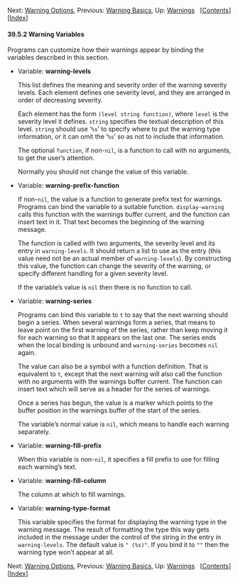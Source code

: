 <!-- This is the GNU Emacs Lisp Reference Manual
corresponding to Emacs version 27.2.

Copyright (C) 1990-1996, 1998-2021 Free Software Foundation,
Inc.

Permission is granted to copy, distribute and/or modify this document
under the terms of the GNU Free Documentation License, Version 1.3 or
any later version published by the Free Software Foundation; with the
Invariant Sections being "GNU General Public License," with the
Front-Cover Texts being "A GNU Manual," and with the Back-Cover
Texts as in (a) below.  A copy of the license is included in the
section entitled "GNU Free Documentation License."

(a) The FSF's Back-Cover Text is: "You have the freedom to copy and
modify this GNU manual.  Buying copies from the FSF supports it in
developing GNU and promoting software freedom." -->

<!-- Created by GNU Texinfo 6.7, http://www.gnu.org/software/texinfo/ -->

Next: [Warning Options](Warning-Options.html), Previous: [Warning Basics](Warning-Basics.html), Up: [Warnings](Warnings.html)   \[[Contents](index.html#SEC_Contents "Table of contents")]\[[Index](Index.html "Index")]

#### 39.5.2 Warning Variables

Programs can customize how their warnings appear by binding the variables described in this section.

*   Variable: **warning-levels**

    This list defines the meaning and severity order of the warning severity levels. Each element defines one severity level, and they are arranged in order of decreasing severity.

    Each element has the form `(level string function)`, where `level` is the severity level it defines. `string` specifies the textual description of this level. `string` should use ‘`%s`’ to specify where to put the warning type information, or it can omit the ‘`%s`’ so as not to include that information.

    The optional `function`, if non-`nil`, is a function to call with no arguments, to get the user’s attention.

    Normally you should not change the value of this variable.

<!---->

*   Variable: **warning-prefix-function**

    If non-`nil`, the value is a function to generate prefix text for warnings. Programs can bind the variable to a suitable function. `display-warning` calls this function with the warnings buffer current, and the function can insert text in it. That text becomes the beginning of the warning message.

    The function is called with two arguments, the severity level and its entry in `warning-levels`. It should return a list to use as the entry (this value need not be an actual member of `warning-levels`). By constructing this value, the function can change the severity of the warning, or specify different handling for a given severity level.

    If the variable’s value is `nil` then there is no function to call.

<!---->

*   Variable: **warning-series**

    Programs can bind this variable to `t` to say that the next warning should begin a series. When several warnings form a series, that means to leave point on the first warning of the series, rather than keep moving it for each warning so that it appears on the last one. The series ends when the local binding is unbound and `warning-series` becomes `nil` again.

    The value can also be a symbol with a function definition. That is equivalent to `t`, except that the next warning will also call the function with no arguments with the warnings buffer current. The function can insert text which will serve as a header for the series of warnings.

    Once a series has begun, the value is a marker which points to the buffer position in the warnings buffer of the start of the series.

    The variable’s normal value is `nil`, which means to handle each warning separately.

<!---->

*   Variable: **warning-fill-prefix**

    When this variable is non-`nil`, it specifies a fill prefix to use for filling each warning’s text.

<!---->

*   Variable: **warning-fill-column**

    The column at which to fill warnings.

<!---->

*   Variable: **warning-type-format**

    This variable specifies the format for displaying the warning type in the warning message. The result of formatting the type this way gets included in the message under the control of the string in the entry in `warning-levels`. The default value is `" (%s)"`. If you bind it to `""` then the warning type won’t appear at all.

Next: [Warning Options](Warning-Options.html), Previous: [Warning Basics](Warning-Basics.html), Up: [Warnings](Warnings.html)   \[[Contents](index.html#SEC_Contents "Table of contents")]\[[Index](Index.html "Index")]
